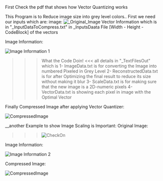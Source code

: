 First Check the pdf that shows how Vector Quantizing works

This Program is to Reduce image size into grey level colors..
First we need our inputs which are:
image:
![_Original_Image](https://github.com/Besbol100/Data-Compression/assets/113455518/d5d6450a-71df-43f7-9252-978113514142)
Vector Information which is in "_InputDataToCompress.txt" in _InputsDaata File [Width - Height - CodeBlock] of the vectors

Image Information:

![Image Information 1](https://github.com/Besbol100/Data-Compression/assets/113455518/810ba022-f363-4202-9a8f-70053a772b75)

>>> What the Code Doin! <<<
all details in "_TextFilesOut" which is
1- ImageData.txt is for converting the Image into numbered Pixeled in Grey Level
2- ReconstructedData.txt is for after Optimizing the final result to reduce its size without making it blur
3- ScaleData.txt is for making sure that the new image is a 2D-numeric pixels
4- VectorData.txt is showing each pixel in image with the Optimal Vector


 Finally Compressed Image after applying Vector Quantizer:
 
 ![CompressedImage](https://github.com/Besbol100/Data-Compression/assets/113455518/45f835f5-6398-4d00-95f2-d4f47b1831a5)



__another Example to show Image Scaling is Important:
Original Image:

>>>![CheckOn](https://github.com/Besbol100/Data-Compression/assets/113455518/6b33080c-90a0-4eeb-86f7-7a34faa12889)

Image Information:

![Image Information 2](https://github.com/Besbol100/Data-Compression/assets/113455518/efc8c39f-ad8a-4083-a12d-963081fc0c63)

Compressed Image:

![CompressedImage](https://github.com/Besbol100/Data-Compression/assets/113455518/83adf990-5e8a-4fa1-b5c0-e2c508637438)
